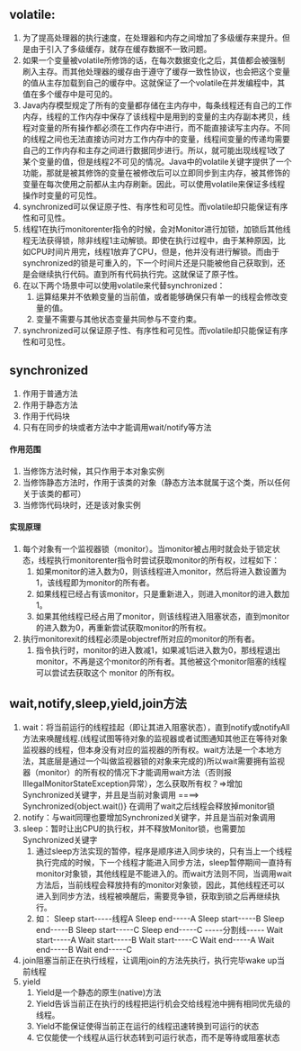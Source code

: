 ## volatile:
1. 为了提高处理器的执行速度，在处理器和内存之间增加了多级缓存来提升。但是由于引入了多级缓存，就存在缓存数据不一致问题。
2. 如果一个变量被volatile所修饰的话，在每次数据变化之后，其值都会被强制刷入主存。而其他处理器的缓存由于遵守了缓存一致性协议，也会把这个变量的值从主存加载到自己的缓存中。这就保证了一个volatile在并发编程中，其值在多个缓存中是可见的。
3. Java内存模型规定了所有的变量都存储在主内存中，每条线程还有自己的工作内存，线程的工作内存中保存了该线程中是用到的变量的主内存副本拷贝，线程对变量的所有操作都必须在工作内存中进行，而不能直接读写主内存。不同的线程之间也无法直接访问对方工作内存中的变量，线程间变量的传递均需要自己的工作内存和主存之间进行数据同步进行。所以，就可能出现线程1改了某个变量的值，但是线程2不可见的情况。Java中的volatile关键字提供了一个功能，那就是被其修饰的变量在被修改后可以立即同步到主内存，被其修饰的变量在每次使用之前都从主内存刷新。因此，可以使用volatile来保证多线程操作时变量的可见性。
4. synchronized可以保证原子性、有序性和可见性。而volatile却只能保证有序性和可见性。
5.  线程1在执行monitorenter指令的时候，会对Monitor进行加锁，加锁后其他线程无法获得锁，除非线程1主动解锁。即使在执行过程中，由于某种原因，比如CPU时间片用完，线程1放弃了CPU，但是，他并没有进行解锁。而由于synchronized的锁是可重入的，下一个时间片还是只能被他自己获取到，还是会继续执行代码。直到所有代码执行完。这就保证了原子性。
6. 在以下两个场景中可以使用volatile来代替synchronized：
    1. 运算结果并不依赖变量的当前值，或者能够确保只有单一的线程会修改变量的值。
    2. 变量不需要与其他状态变量共同参与不变约束。
7. synchronized可以保证原子性、有序性和可见性。而volatile却只能保证有序性和可见性。

## synchronized
1. 作用于普通方法
2. 作用于静态方法
3. 作用于代码块
4. 只有在同步的块或者方法中才能调用wait/notify等方法

#### 作用范围
1. 当修饰方法时候，其只作用于本对象实例
2. 当修饰静态方法时，作用于该类的对象（静态方法本就属于这个类，所以任何关于该类的都可）
3. 当修饰代码块时，还是该对象实例

#### 实现原理
1. 每个对象有一个监视器锁（monitor）。当monitor被占用时就会处于锁定状态，线程执行monitorenter指令时尝试获取monitor的所有权，过程如下：
    1. 如果monitor的进入数为0，则该线程进入monitor，然后将进入数设置为1，该线程即为monitor的所有者。
    2. 如果线程已经占有该monitor，只是重新进入，则进入monitor的进入数加1。
    3. 如果其他线程已经占用了monitor，则该线程进入阻塞状态，直到monitor的进入数为0，再重新尝试获取monitor的所有权。
2. 执行monitorexit的线程必须是objectref所对应的monitor的所有者。
    1. 指令执行时，monitor的进入数减1，如果减1后进入数为0，那线程退出monitor，不再是这个monitor的所有者。其他被这个monitor阻塞的线程可以尝试去获取这个 monitor 的所有权。 

## wait,notify,sleep,yield,join方法
1. wait：将当前运行的线程挂起（即让其进入阻塞状态），直到notify或notifyAll方法来唤醒线程.(线程试图等待对象的监视器或者试图通知其他正在等待对象监视器的线程，但本身没有对应的监视器的所有权。wait方法是一个本地方法，其底层是通过一个叫做监视器锁的对象来完成的)所以wait需要拥有监视器（monitor）的所有权的情况下才能调用wait方法（否则报IllegalMonitorStateException异常），怎么获取所有权？=>增加Synchronized关键字，并且是当前对象调用  ====>   Synchronized{object.wait()} 在调用了wait之后线程会释放掉monitor锁
2. notify：与wait同理也要增加Synchronized关键字，并且是当前对象调用
3. sleep：暂时让出CPU的执行权，并不释放Monitor锁，也需要加Synchronized关键字
    1. 通过sleep方法实现的暂停，程序是顺序进入同步块的，只有当上一个线程执行完成的时候，下一个线程才能进入同步方法，sleep暂停期间一直持有monitor对象锁，其他线程是不能进入的。而wait方法则不同，当调用wait方法后，当前线程会释放持有的monitor对象锁，因此，其他线程还可以进入到同步方法，线程被唤醒后，需要竞争锁，获取到锁之后再继续执行。
    2. 如： Sleep start-----线程A
            Sleep end-----A
            Sleep start-----B
            Sleep end-----B
            Sleep start-----C
            Sleep end-----C
            -----分割线-----
            Wait start-----A
            Wait start-----B
            Wait start-----C
            Wait end-----A
            Wait end-----B
            Wait end-----C
4. join阻塞当前正在执行线程，让调用join的方法先执行，执行完毕wake up当前线程
5. yield
    1. Yield是一个静态的原生(native)方法
    2. Yield告诉当前正在执行的线程把运行机会交给线程池中拥有相同优先级的线程。
    3. Yield不能保证使得当前正在运行的线程迅速转换到可运行的状态
    4. 它仅能使一个线程从运行状态转到可运行状态，而不是等待或阻塞状态